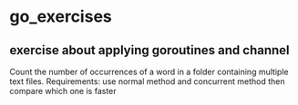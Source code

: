 # go_exercises
## exercise about applying goroutines and channel
Count the number of occurrences of a word in a folder containing multiple text files. 
Requirements: use normal method and concurrent method then compare which one is faster
